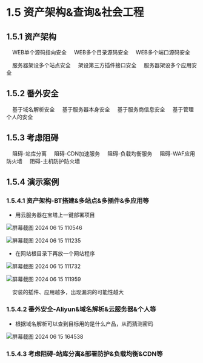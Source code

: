 # 1.5 资产架构&查询&社会工程

## 1.5.1 资产架构

    WEB单个源码指向安全
    WEB多个目录源码安全
    WEB多个端口源码安全

    服务器架设多个站点安全
    架设第三方插件接口安全
    服务器架设多个应用安全

## 1.5.2 番外安全

    基于域名解析安全
    基于服务器本身安全
    基于服务商信息安全
    基于管理个人的安全

## 1.5.3 考虑阻碍

    阻碍-站库分离
    阻碍-CDN加速服务
    阻碍-负载均衡服务
    阻碍-WAF应用防火墙
    阻碍-主机防护防火墙

## 1.5.4 演示案例

### 1.5.4.1 资产架构-BT搭建&多站点&多插件&多应用等

- 用云服务器在宝塔上一键部署项目

![屏幕截图 2024 06 15 110546](https://img.picgo.net/2024/06/15/-2024-06-15-11054623e5d729515db369.png)

![屏幕截图 2024 06 15 111235](https://img.picgo.net/2024/06/15/-2024-06-15-1112354da6e8079990c26c.png)

- 在网站根目录下再放一个网站程序

![屏幕截图 2024 06 15 111732](https://img.picgo.net/2024/06/15/-2024-06-15-11173274c0f0da14ed4791.png)

![屏幕截图 2024 06 15 111959](https://img.picgo.net/2024/06/15/-2024-06-15-1119592350484843a5e043.png)

    安装的插件、应用越多，出现漏洞的可能性越大

### 1.5.4.2 番外安全-Aliyun&域名解析&云服务器&个人等

- 根据域名解析可以查到目标用的是什么产品，从而猜测密码

![屏幕截图 2024 06 15 164538](https://img.picgo.net/2024/06/15/-2024-06-15-164538368807f88e9ac9f5.png)

### 1.5.4.3 考虑阻碍-站库分离&部署防护&负载均衡&CDN等
